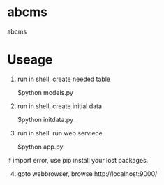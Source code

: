 # abcms
abcms


# Useage

1. run in shell, create needed table

    $python models.py

2. run in shell, create initial data

    $python initdata.py

3. run in shell. run web serviece

    $python app.py

if  import error, use pip install your lost packages.

4. goto webbrowser, browse http://localhost:9000/
